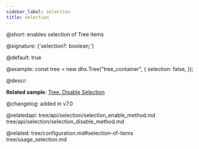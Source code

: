 ```yaml
---
sidebar_label: selection
title: selection
---          
```


@short: enables selection of Tree items

@signature: {'selection?: boolean;'}

@default: true

@example:
const tree = new dhx.Tree("tree_container", {
    selection: false,
});



@descr: 


**Related sample**: [Tree. Disable Selection](https://snippet.dhtmlx.com/2x9htpke)

@changelog: added in v7.0

@relatedapi: tree/api/selection/selection_enable_method.md
tree/api/selection/selection_disable_method.md

@related: tree/configuration.md#selection-of-items
tree/usage_selection.md

